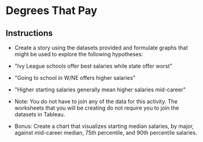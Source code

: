 # Degrees That Pay

## Instructions

* Create a story using the datasets provided and formulate graphs that might be used to explore the following hypotheses:

* "Ivy League schools offer best salaries while state offer worst"

* "Going to school in W/NE offers higher salaries"

* "Higher starting salaries generally mean higher salaries mid-career"

* Note: You do not have to join any of the data for this activity. The worksheets that you will be creating do not require you to join the datasets in Tableau.

* Bonus: Create a chart that visualizes starting median salaries, by major, against mid-career median, 75th percentile, and 90th percentile salaries.

